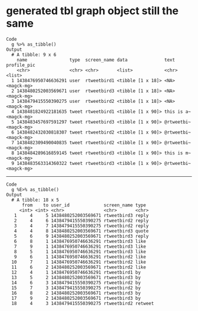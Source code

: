 # generated tbl graph object still the same

    Code
      g %>% as_tibble()
    Output
      # A tibble: 9 x 6
        name                type  screen_name data              text       profile_pic
        <chr>               <chr> <chr>       <list>            <chr>      <list>     
      1 1438476950746636291 user  rtweetbird1 <tibble [1 x 18]> <NA>       <magck-mg> 
      2 1438480252003569671 user  rtweetbird3 <tibble [1 x 18]> <NA>       <magck-mg> 
      3 1438479415550390275 user  rtweetbird2 <tibble [1 x 18]> <NA>       <magck-mg> 
      4 1438481824922181635 tweet rtweetbird1 <tibble [1 x 90]> this is a~ <magck-mg> 
      5 1438483457697591297 tweet rtweetbird3 <tibble [1 x 90]> @rtweetbi~ <magck-mg> 
      6 1438482432030818307 tweet rtweetbird2 <tibble [1 x 90]> @rtweetbi~ <magck-mg> 
      7 1438482309490040835 tweet rtweetbird2 <tibble [1 x 90]> @rtweetbi~ <magck-mg> 
      8 1438484289616859145 tweet rtweetbird3 <tibble [1 x 90]> this is m~ <magck-mg> 
      9 1438483563314360322 tweet rtweetbird3 <tibble [1 x 90]> @rtweetbi~ <magck-mg> 

---

    Code
      g %E>% as_tibble()
    Output
      # A tibble: 18 x 5
          from    to user_id             screen_name type   
         <int> <int> <chr>               <chr>       <chr>  
       1     4     5 1438480252003569671 rtweetbird3 reply  
       2     4     6 1438479415550390275 rtweetbird2 reply  
       3     4     7 1438479415550390275 rtweetbird2 reply  
       4     4     8 1438480252003569671 rtweetbird3 quote  
       5     6     9 1438480252003569671 rtweetbird3 reply  
       6     8     1 1438476950746636291 rtweetbird3 like   
       7     9     1 1438476950746636291 rtweetbird3 like   
       8     5     1 1438476950746636291 rtweetbird3 like   
       9     6     1 1438476950746636291 rtweetbird2 like   
      10     7     1 1438476950746636291 rtweetbird2 like   
      11     6     2 1438480252003569671 rtweetbird2 like   
      12     4     1 1438476950746636291 rtweetbird1 by     
      13     5     2 1438480252003569671 rtweetbird3 by     
      14     6     3 1438479415550390275 rtweetbird2 by     
      15     7     3 1438479415550390275 rtweetbird2 by     
      16     8     2 1438480252003569671 rtweetbird3 by     
      17     9     2 1438480252003569671 rtweetbird3 by     
      18     4     3 1438479415550390275 rtweetbird2 retweet

